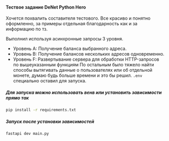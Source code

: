 #### Тествое задание DeNet Python Hero
Хочется похвалить составителя тестового. Все красиво и понятно оформленно, за примеры отдельная благодарность как и за информацию по тз.

Выполнил используя асинхронные запросы 3 уровня.
* Уровень A: Получение баланса выбранного адреса.
* Уровень B: Получение балансов нескольких адресов одновременно.
* Уровень F: Развертывание сервера для обработки HTTP-запросов по вышеуказанным функциям
По остальным было тяжело найти способы вытягивать данные о пользователях или об отдельной монете, думаю будь больше времени и это бы решил.
`.env` специально оставил для запуска.

##### Для запуска можно использовать венв или установить зависимости прямо так
```sh
pip install -r requirements.txt
```

##### Запуск после установки зависимостей
```sh
fastapi dev main.py
```    
